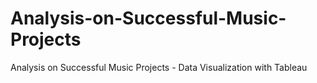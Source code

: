 # Analysis-on-Successful-Music-Projects
Analysis on Successful Music Projects - Data Visualization with Tableau
